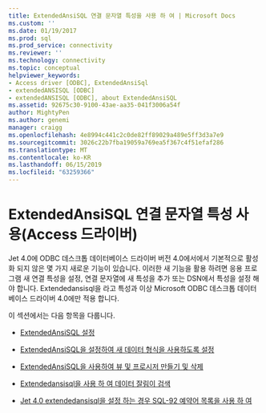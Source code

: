 ```yaml
---
title: ExtendedAnsiSQL 연결 문자열 특성을 사용 하 여 | Microsoft Docs
ms.custom: ''
ms.date: 01/19/2017
ms.prod: sql
ms.prod_service: connectivity
ms.reviewer: ''
ms.technology: connectivity
ms.topic: conceptual
helpviewer_keywords:
- Access driver [ODBC], ExtendedAnsiSql
- extendedANSISQL [ODBC]
- extendedANSISQL [ODBC], about ExtendedAnsiSQL
ms.assetid: 92675c30-9100-43ae-aa35-041f3006a54f
author: MightyPen
ms.author: genemi
manager: craigg
ms.openlocfilehash: 4e8994c441c2c0de82ff89029a489e5ff3d3a7e9
ms.sourcegitcommit: 3026c22b7fba19059a769ea5f367c4f51efaf286
ms.translationtype: MT
ms.contentlocale: ko-KR
ms.lasthandoff: 06/15/2019
ms.locfileid: "63259366"
---
```

# <a name="using-the-extendedansisql-connection-string-attribute-access-driver"></a>ExtendedAnsiSQL 연결 문자열 특성 사용(Access 드라이버)
Jet 4.0에 ODBC 데스크톱 데이터베이스 드라이버 버전 4.0에서에서 기본적으로 활성화 되지 않은 몇 가지 새로운 기능이 있습니다. 이러한 새 기능을 활용 하려면 응용 프로그램 새 연결 특성을 설정, 연결 문자열에 새 특성을 추가 또는 DSN에서 특성을 설정 해야 합니다. Extendedansisql을 라고 특성과 이상 Microsoft ODBC 데스크톱 데이터베이스 드라이버 4.0에만 적용 합니다.  
  
 이 섹션에서는 다음 항목을 다룹니다.  
  
-   [ExtendedAnsiSQL 설정](../../odbc/microsoft/setting-extendedansisql.md)  
  
-   [ExtendedAnsiSQL을 설정하여 새 데이터 형식을 사용하도록 설정](../../odbc/microsoft/enabling-new-data-types-by-setting-extendedansisql.md)  
  
-   [ExtendedAnsiSQL을 사용하여 뷰 및 프로시저 만들기 및 삭제](../../odbc/microsoft/creating-and-dropping-views-and-procedures-using-extendedansisql.md)  
  
-   [Extendedansisql을 사용 하 여 데이터 잘림이 검색](../../odbc/microsoft/data-truncation-detection-enabled-using-extendedansisql.md)  
  
-   [Jet 4.0 extendedansisql을 설정 하는 경우 SQL-92 예약어 목록을 사용 하 여](../../odbc/microsoft/jet-4-0-uses-sql-92-reserved-words-list-when-extendedansisql-set.md)
